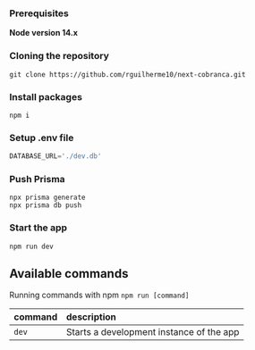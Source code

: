 
### Prerequisites

**Node version 14.x**

### Cloning the repository

```shell
git clone https://github.com/rguilherme10/next-cobranca.git
```

### Install packages

```shell
npm i
```

### Setup .env file


```js
DATABASE_URL='./dev.db'
```

### Push Prisma
```shell
npx prisma generate
npx prisma db push
```


### Start the app

```shell
npm run dev
```

## Available commands

Running commands with npm `npm run [command]`

| command         | description                              |
| :-------------- | :--------------------------------------- |
| `dev`           | Starts a development instance of the app |
